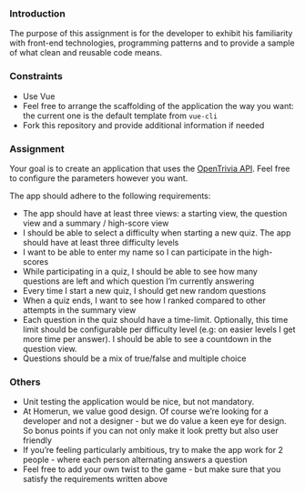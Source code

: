 ### Introduction

The purpose of this assignment is for the developer to exhibit his familiarity with front-end technologies, programming patterns and to provide a sample of what clean and reusable code means.

### Constraints

- Use Vue
- Feel free to arrange the scaffolding of the application the way you want: the current one is the default template from `vue-cli`
- Fork this repository and provide additional information if needed

### Assignment

Your goal is to create an application that uses the [OpenTrivia API](https://opentdb.com/api_config.php). Feel free to configure the parameters however you want.

The app should adhere to the following requirements:

- The app should have at least three views: a starting view, the question view and a summary / high-score view
- I should be able to select a difficulty when starting a new quiz. The app should have at least three difficulty levels
- I want to be able to enter my name so I can participate in the high-scores
- While participating in a quiz, I should be able to see how many questions are left and which question I’m currently answering
- Every time I start a new quiz, I should get new random questions
- When a quiz ends, I want to see how I ranked compared to other attempts in the summary view
- Each question in the quiz should have a time-limit. Optionally, this time limit should be configurable per difficulty level (e.g: on easier levels I get more time per answer). I should be able to see a countdown in the question view.
- Questions should be a mix of true/false and multiple choice

### Others
- Unit testing the application would be nice, but not mandatory.
- At Homerun, we value good design. Of course we’re looking for a developer and not a designer - but we do value a keen eye for design. So bonus points if you can not only make it look pretty but also user friendly
- If you’re feeling particularly ambitious, try to make the app work for 2 people - where each person alternating answers a question
- Feel free to add your own twist to the game - but make sure that you satisfy the requirements written above
